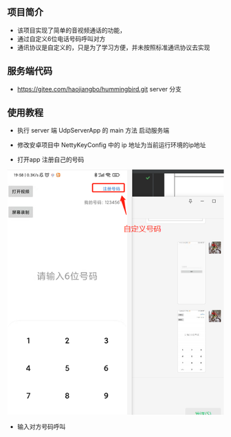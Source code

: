 ## 项目简介

- 该项目实现了简单的音视频通话的功能，
- 通过自定义6位电话号码呼叫对方
- 通讯协议是自定义的，只是为了学习方便，并未按照标准通讯协议去实现

## 服务端代码
-  https://gitee.com/haojiangbo/hummingbird.git server 分支
 
## 使用教程

-  执行 server 端 UdpServerApp 的 main 方法 启动服务端

-  修改安卓项目中 NettyKeyConfig 中的 ip 地址为当前运行环境的ip地址

-  打开app 注册自己的号码

![](./d6fa9b5061aed34ac68cdac1df871b6.png)

-  输入对方号码呼叫


